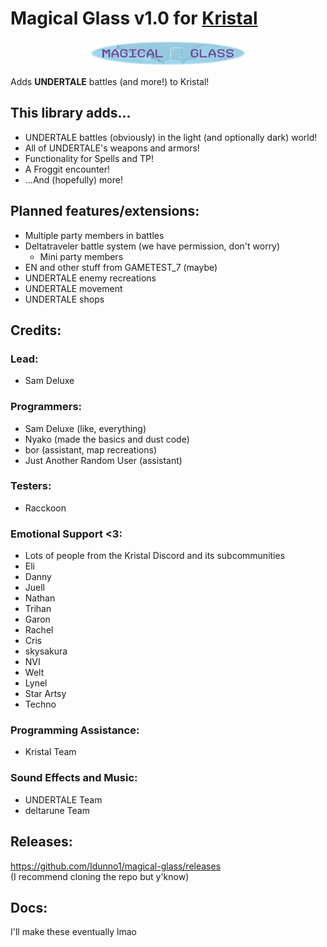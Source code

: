 # Magical Glass v1.0 for [Kristal](https://github.com/KristalTeam/Kristal)

<p align="center" width="100%">
<img src="magicalglass.png" alt="Magical Glass" width="50%" />
</p>

Adds **UNDERTALE** battles (and more!) to Kristal!

## This library adds...
* UNDERTALE battles (obviously) in the light (and optionally dark) world!
* All of UNDERTALE's weapons and armors!
* Functionality for Spells and TP!
* A Froggit encounter!
* ...And (hopefully) more!

## Planned features/extensions:
* Multiple party members in battles
* Deltatraveler battle system (we have permission, don't worry)
  * Mini party members
* EN and other stuff from GAMETEST_7 (maybe)
* UNDERTALE enemy recreations
* UNDERTALE movement
* UNDERTALE shops

## Credits:

### Lead:
* Sam Deluxe

### Programmers:
* Sam Deluxe (like, everything)
* Nyako (made the basics and dust code)
* bor (assistant, map recreations)
* Just Another Random User (assistant)

### Testers:
* Racckoon

### Emotional Support <3:
* Lots of people from the Kristal Discord and its subcommunities
* Eli
* Danny
* Juell
* Nathan
* Trihan
* Garon
* Rachel
* Cris
* skysakura
* NVI
* Welt
* Lynel
* Star Artsy
* Techno

### Programming Assistance:
* Kristal Team

### Sound Effects and Music:
* UNDERTALE Team
* deltarune Team

## Releases:
https://github.com/Idunno1/magical-glass/releases<br>
(I recommend cloning the repo but y'know)

## Docs:
I'll make these eventually lmao
